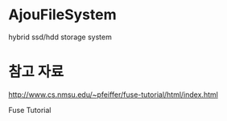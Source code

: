 # AjouFileSystem

hybrid ssd/hdd storage system

# 참고 자료

http://www.cs.nmsu.edu/~pfeiffer/fuse-tutorial/html/index.html

Fuse Tutorial